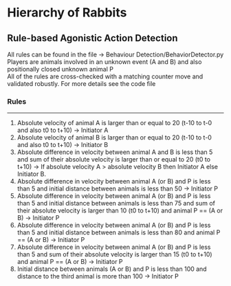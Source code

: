 # Hierarchy of Rabbits

## Rule-based Agonistic Action Detection

All rules can be found in the file -> Behaviour Detection/BehaviorDetector.py <br>
Players are animals involved in an unknown event (A and B) and also positionally closed unknown animal P <br>
All of the rules are cross-checked with a matching counter move and validated robustly. For more details see the code file <br>

### Rules

---
1. Absolute velocity of animal A is larger than or equal to 20 (t-10 to t-0 and also t0 to t+10) -> Initiator A 
2. Absolute velocity of animal B is larger than or equal to 20 (t-10 to t-0 and also t0 to t+10) -> Initiator B
3. Absolute difference in velocity between animal A and B is less than 5 and sum of their absolute velocity is larger than or equal to 20 (t0 to t+10) -> 
    If absolute velocity A > absolute velocity B then Initiator A else Initiator B.
4. Absolute difference in velocity between animal A (or B) and P is less than 5 and initial distance between animals is less than 50 -> Initiator P
5. Absolute difference in velocity between animal A (or B) and P is less than 5 and initial distance between animals is less than 75 and sum of their absolute velocity is larger than 10 (t0 to t+10) and animal P == (A or B) 
    -> Initiator P
6. Absolute difference in velocity between animal A (or B) and P is less than 5 and initial distance between animals is less than 80 and animal P == (A or B) 
    -> Initiator P
7. Absolute difference in velocity between animal A (or B) and P is less than 5 and sum of their absolute velocity is larger than 15 (t0 to t+10) and animal P == (A or B) 
    -> Initiator P
8. Initial distance between animals (A or B) and P is less than 100 and distance to the third animal is more than 100 -> Initiator P

